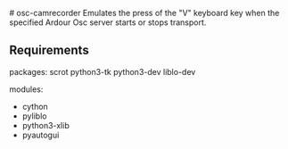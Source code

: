 # osc-camrecorder
Emulates the press of the "V" keyboard key when the specified Ardour Osc server starts or stops transport.


## Requirements
packages:
scrot python3-tk python3-dev liblo-dev

modules:
* cython
* pyliblo
* python3-xlib
* pyautogui
